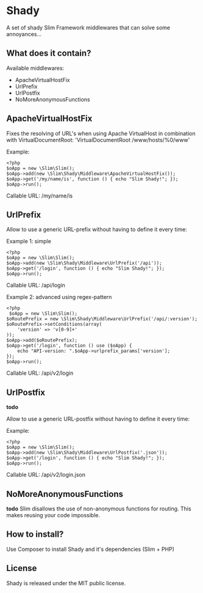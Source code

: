 # Shady

A set of shady Slim Framework middlewares that can solve some annoyances...

## What does it contain?

Available middlewares:
- ApacheVirtualHostFix
- UrlPrefix
- UrlPostfix
- NoMoreAnonymousFunctions

## ApacheVirtualHostFix

Fixes the resolving of URL's when using Apache VirtualHost in combination with VirtualDocumentRoot: 'VirtualDocumentRoot /www/hosts/%0/www'

Example:

    <?php
    $oApp = new \Slim\Slim();
    $oApp->add(new \Slim\Shady\Middleware\ApacheVirtualHostFix());
    $oApp->get('/my/name/is', function () { echo "Slim Shady!"; });
    $oApp->run();

Callable URL: /my/name/is

## UrlPrefix

Allow to use a generic URL-prefix without having to define it every time:

Example 1: simple

    <?php
    $oApp = new \Slim\Slim();
    $oApp->add(new \Slim\Shady\Middleware\UrlPrefix('/api'));
    $oApp->get('/login', function () { echo "Slim Shady!"; });
    $oApp->run();

Callable URL: /api/login

Example 2: advanced using regex-pattern

    <?php
     $oApp = new \Slim\Slim();
    $oRoutePrefix = new \Slim\Shady\Middleware\UrlPrefix('/api/:version');
    $oRoutePrefix->setConditions(array(
        'version' => 'v[0-9]+'
    ));
    $oApp->add($oRoutePrefix);
    $oApp->get('/login', function () use ($oApp) {
        echo "API-version: ".$oApp->urlprefix_params['version'];
    });
    $oApp->run();

Callable URL: /api/v2/login

## UrlPostfix

**todo**

Allow to use a generic URL-postfix without having to define it every time:

Example:

    <?php
    $oApp = new \Slim\Slim();
    $oApp->add(new \Slim\Shady\Middleware\UrlPostfix('.json'));
    $oApp->get('/login', function () { echo "Slim Shady!"; });
    $oApp->run();

Callable URL: /api/v2/login.json

## NoMoreAnonymousFunctions

**todo**
Slim disallows the use of non-anonymous functions for routing. This makes reusing your code impossible.

## How to install?

Use Composer to install Shady and it's dependencies (Slim + PHP)

## License

Shady is released under the MIT public license.
